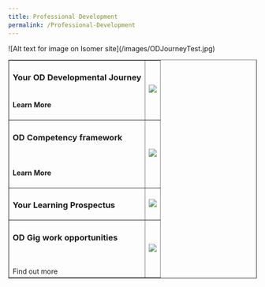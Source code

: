 ```yaml
---
title: Professional Development
permalink: /Professional-Development
---
```

<html>
<body>
<table width="400" border="1" cellpadding="1">
  <tr>
    <td><h3><strong>Your OD Developmental Journey</strong></h3>
      <h4><br>
     Learn More    </h4>      </td>
    <td><img src="https://go.gov.sg/ilod-microsite-test-thumbnail"></td>
  </tr>
  <tr>
    <td><h3>OD Competency framework
    </h3>
    <br> <h4>Learn More    </h4></td>
    <td><img src="https://go.gov.sg/ilod-microsite-test-thumbnail"></td>
  </tr>
  <tr>
    <td><h3><strong>Your Learning Prospectus</strong></h3></td>
    <td><img src="https://go.gov.sg/ilod-microsite-test-thumbnail"></td>
  </tr>
  <tr>
    <td><h3>OD Gig work opportunities
    </h3><br><br>Find out more </td>
    <td><img src="https://go.gov.sg/ilod-microsite-test-thumbnail"></a></td>
  
<tr> ![Alt text for image on Isomer site](/images/ODJourneyTest.jpg)
	</tr>
</table>

</body>
</html>